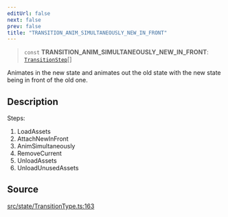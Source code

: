 ```yaml
---
editUrl: false
next: false
prev: false
title: "TRANSITION_ANIM_SIMULTANEOUSLY_NEW_IN_FRONT"
---
```


> `const` **TRANSITION\_ANIM\_SIMULTANEOUSLY\_NEW\_IN\_FRONT**: [`TransitionStep`](/api/enumerations/transitionstep/)[]

Animates in the new state and animates out the old state with the new state being in front of the old one.

## Description

Steps:
1. LoadAssets
2. AttachNewInFront
3. AnimSimultaneously
4. RemoveCurrent
5. UnloadAssets
6. UnloadUnusedAssets

## Source

[src/state/TransitionType.ts:163](https://github.com/relishinc/dill-pixel/blob/543438455c9a47928084300159416186c2aa1095/src/state/TransitionType.ts#L163)
